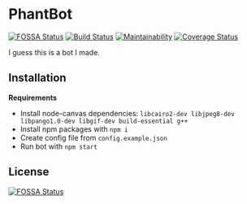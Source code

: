 # PhantBot
[![FOSSA Status](https://app.fossa.io/api/projects/git%2Bgithub.com%2FItsPhant%2FPhantBot.svg?type=shield)](https://app.fossa.io/projects/git%2Bgithub.com%2FItsPhant%2FPhantBot?ref=badge_shield)
[![Build Status](https://travis-ci.org/ItsPhant/PhantBot.svg?branch=master)](https://travis-ci.org/ItsPhant/PhantBot)
[![Maintainability](https://api.codeclimate.com/v1/badges/892d4fe99dc5971a5a89/maintainability)](https://codeclimate.com/github/ItsPhant/PhantBot/maintainability)
[![Coverage Status](https://coveralls.io/repos/github/ItsPhant/PhantBot/badge.svg?branch=master)](https://coveralls.io/github/ItsPhant/PhantBot?branch=master)

I guess this is a bot I made.


## Installation

**Requirements**

 - Install node-canvas dependencies: `libcairo2-dev libjpeg8-dev libpango1.0-dev libgif-dev build-essential g++`
 - Install npm packages with `npm i`
 - Create config file from `config.example.json`
 - Run bot with `npm start`

## License
[![FOSSA Status](https://app.fossa.io/api/projects/git%2Bgithub.com%2FItsPhant%2FPhantBot.svg?type=large)](https://app.fossa.io/projects/git%2Bgithub.com%2FItsPhant%2FPhantBot?ref=badge_large)
